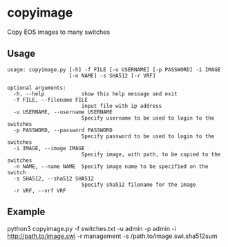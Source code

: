 # copyimage

Copy EOS images to many switches

## Usage

```
usage: copyimage.py [-h] -f FILE [-u USERNAME] [-p PASSWORD] -i IMAGE
                    [-n NAME] -s SHA512 [-r VRF]

optional arguments:
  -h, --help            show this help message and exit
  -f FILE, --filename FILE
                        input file with ip address
  -u USERNAME, --username USERNAME
                        Specify username to be used to login to the switches
  -p PASSWORD, --password PASSWORD
                        Specify password to be used to login to the switches
  -i IMAGE, --image IMAGE
                        Specify image, with path, to be copied to the switches
  -n NAME, --name NAME  Specify image name to be specified on the switch
  -s SHA512, --sha512 SHA512
                        Specify sha512 filename for the image
  -r VRF, --vrf VRF
```

## Example

python3 copyimage.py -f switches.txt -u admin -p admin -i http://path.to/image.swi -r management -s /path.to/image.swi.sha512sum
